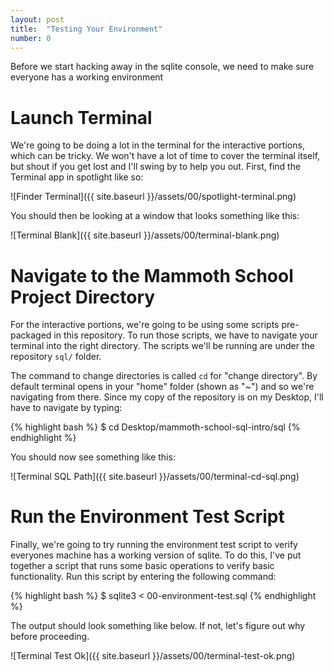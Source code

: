 ```yaml
---
layout: post
title:  "Testing Your Environment"
number: 0
---
```

Before we start hacking away in the sqlite console, we need to make sure everyone has a working environment

# Launch Terminal
We're going to be doing a lot in the terminal for the interactive portions, which can be tricky. We won't have a lot of time to cover the terminal itself, but shout if you get lost and I'll swing by to help you out.
First, find the Terminal app in spotlight like so:

![Finder Terminal]({{ site.baseurl }}/assets/00/spotlight-terminal.png)

You should then be looking at a window that looks something like this:

![Terminal Blank]({{ site.baseurl }}/assets/00/terminal-blank.png)

# Navigate to the Mammoth School Project Directory
For the interactive portions, we're going to be using some scripts pre-packaged in this repository. To run those scripts, we have to navigate your terminal into the right directory. The scripts we'll be running are under the repository `sql/` folder.

The command to change directories is called `cd` for "change directory". By default terminal opens in your "home" folder (shown as "~") and so we're navigating from there. Since my copy of the repository is on my Desktop, I'll have to navigate by typing:

{% highlight bash %}
$ cd Desktop/mammoth-school-sql-intro/sql
{% endhighlight %}

You should now see something like this:

![Terminal SQL Path]({{ site.baseurl }}/assets/00/terminal-cd-sql.png)


# Run the Environment Test Script
Finally, we're going to try running the environment test script to verify everyones machine has a working version of sqlite. To do this, I've put together a script that runs some basic operations to verify basic functionality. Run this script by entering the following command:

{% highlight bash %}
$ sqlite3 < 00-environment-test.sql
{% endhighlight %}

The output should look something like below. If not, let's figure out why before proceeding.

![Terminal Test Ok]({{ site.baseurl }}/assets/00/terminal-test-ok.png)
